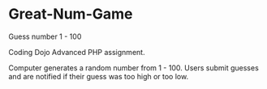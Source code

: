 # Great-Num-Game
Guess number 1 - 100


Coding Dojo Advanced PHP assignment.


Computer generates a random number from 1 - 100. Users submit guesses and are notified if their guess was too high or too low.
